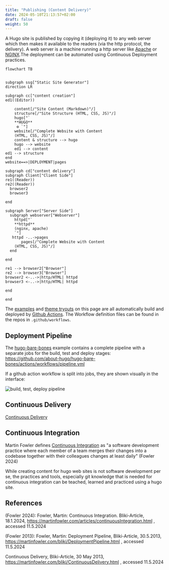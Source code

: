 ```yaml
---
title: "Publishing (Content Delivery)"
date: 2024-05-10T21:13:57+02:00
draft: false
weight: 50
---
```


A Hugo site is published by copying it (deploying it) to any web server which 
then makes it available to the readers (via the http protocol, the delivery).
A web server is a machine running a http server like [Apache](https://httpd.apache.org/) or [NGINX](https://www.nginx.com/).The deployment can be automated using Continuous Deployment practices.
<!--more-->


```mermaid
flowchart TB


subgraph ssg["Static Site Generator"]
direction LR

subgraph cc["content creation"]
ed1((Editor))

    content[/"Site Content (Markdown)"/]
    structure[/"Site Structure (HTML, CSS, JS)"/]
    hugo["`
    **HUGO**
     ⚙️ `"]
    website[/"Complete Website with Content 
    (HTML, CSS, JS)"/]
    content & structure --> hugo
    hugo --> website
    ed1 --> content
ed1 --> structure
end
website==>|DEPLOYMENT|pages

subgraph cd["content delivery"]
subgraph Client["Client Side"]
re1((Reader))
re2((Reader))
  browser2
  browser3

end

subgraph Server["Server Side"]
  subgraph webserver["Webserver"]
    httpd["`
    **httpd**
    (nginx, apache)
    `"]
   httpd -..->pages
       pages[/"Complete Website with Content 
    (HTML, CSS, JS)"/]
  end

end

re1 --> browser2["Browser"]
re2 --> browser3["Browser"]
browser2 <-..->|http/HTML| httpd
browser3 <-..->|http/HTML| httpd

end

end
```

The [examples](/examples) and [theme tryouts](/themes) on this page are all automatically build and deployed by [Github Actions](https://github.com/features/actions). The Workflow definition files can be found in the repos in `.github/workflows`.

## Deployment Pipeline

The [hugo-bare-bones](/examples/hugo-bare-bones) example contains a complete pipeline with a separate jobs for the build, test and deploy stages: 
https://github.com/about-hugo/hugo-bare-bones/actions/workflows/pipeline.yml

If a github action workflow is split into jobs, they are shown visually in the interface:

![build, test, deploy pipeline](pipeline-gh-actions.jpg)

## Continuous Delivery

[Continuous Delivery](https://martinfowler.com/bliki/ContinuousDelivery.html)

## Continuous Integration

Martin Fowler defines [Continuous Integration](https://martinfowler.com/articles/continuousIntegration.html) as "a software development practice where each member of a team merges their changes into a codebase together with their colleagues changes at least daily" (Fowler 2024)

While creating content for hugo web sites is not software development per se, the practices and tools, especially git knowledge that is needed for continuous integration can be teached, learned and practiced using a hugo site.

## References

(Fowler 2024): Fowler, Martin: Continuous Integration. Bliki-Article, 18.1.2024, https://martinfowler.com/articles/continuousIntegration.html , accessed 11.5.2024

(Fowler 2013): Fowler, Martin: Deployment Pipeline, Bliki-Article, 30.5.2013, 
https://martinfowler.com/bliki/DeploymentPipeline.html , accessed 11.5.2024

Continuous Delivery, Bliki-Article, 30 May 2013, https://martinfowler.com/bliki/ContinuousDelivery.html , accessed 11.5.2024


